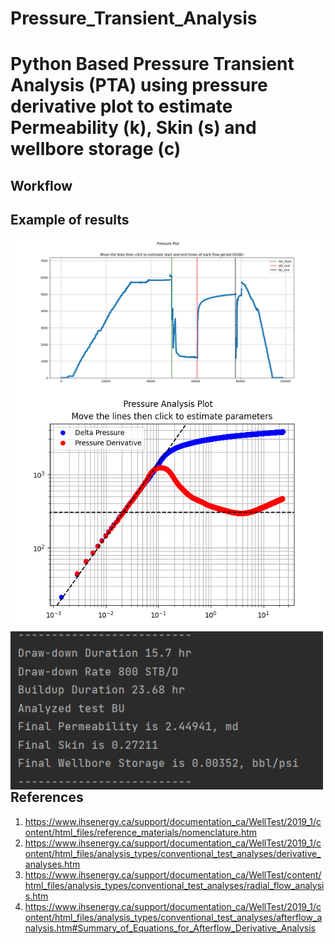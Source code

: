 # Pressure_Transient_Analysis

# Python Based Pressure Transient Analysis (PTA) using pressure derivative plot to estimate Permeability (k), Skin (s) and wellbore storage (c)

## Workflow


## Example of results
 <img align="left" width="1000" src="https://github.com/Yous3ry/Pressure_Transient_Analysis/blob/main/Pressure_Plot.png">
 <img align="left" width="1000" src="https://github.com/Yous3ry/Pressure_Transient_Analysis/blob/main/BU_Results.png">
 <img align="left" width="500" src="https://github.com/Yous3ry/Pressure_Transient_Analysis/blob/main/BU_Results_Numbers.png">
<br>

## References
1. https://www.ihsenergy.ca/support/documentation_ca/WellTest/2019_1/content/html_files/reference_materials/nomenclature.htm
2. https://www.ihsenergy.ca/support/documentation_ca/WellTest/2019_1/content/html_files/analysis_types/conventional_test_analyses/derivative_analyses.htm
3. https://www.ihsenergy.ca/support/documentation_ca/WellTest/content/html_files/analysis_types/conventional_test_analyses/radial_flow_analysis.htm
4. https://www.ihsenergy.ca/support/documentation_ca/WellTest/2019_1/content/html_files/analysis_types/conventional_test_analyses/afterflow_analysis.htm#Summary_of_Equations_for_Afterflow_Derivative_Analysis

